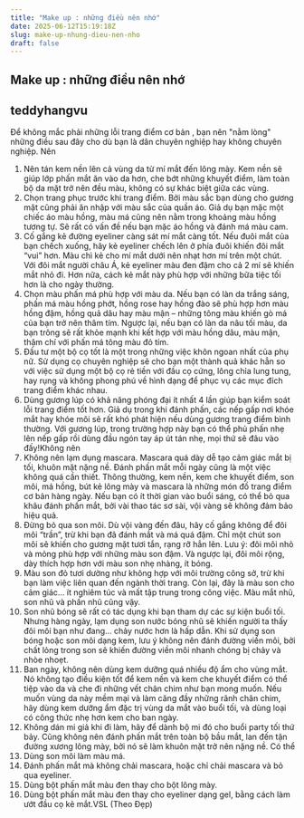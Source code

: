 ```yaml
---
title: "Make up : những điều nên nhớ"
date: 2025-06-12T15:19:18Z
slug: make-up-nhung-dieu-nen-nho
draft: false
---
```


## Make up : những điều nên nhớ

## teddyhangvu

Để không mắc phải những lỗi trang điểm cơ bản , bạn nên "nằm lòng" những điều sau đây cho dù bạn là dân chuyên nghiệp hay không chuyên nghiệp.
Nên
1. Nên tán kem nền lên cả vùng da từ mí mắt đến lông mày. Kem nền sẽ giúp lớp phấn mắt ăn vào da hơn, che bớt những khuyết điểm, làm toàn bộ da mặt trở nên đều màu, không có sự khác biệt giữa các vùng.
2. Chọn trang phục trước khi trang điểm. Bởi màu sắc bạn dùng cho gương mặt cũng phải ăn nhập với màu sắc của quần áo. Giả dụ bạn mặc một chiếc áo màu hồng, màu má cũng nên nằm trong khoảng màu hồng tương tự. Sẽ rất có vấn đề nếu bạn mặc áo hồng và đánh má màu cam.
3. Cố gắng kẻ đường eyeliner càng sát mí mắt càng tốt. Nếu đuôi mắt của bạn chếch xuống, hãy kẻ eyeliner chếch lên ở phía đuôi khiến đôi mắt “vui” hơn. Màu chì kẻ cho mí mắt dưới nên nhạt hơn mí trên một chút. Với đôi mắt người châu Á, kẻ eyeliner màu đen đậm cho cả 2 mí sẽ khiến mắt nhỏ đi. Hơn nữa, cách kẻ mắt này phù hợp với những bữa tiệc tối hơn là cho ngày thường.
4. Chọn màu phấn má phù hợp với màu da. Nếu bạn có làn da trắng sáng, phấn má màu hồng phớt, hồng rose hay hồng đào sẽ phù hợp hơn màu hồng đậm, hồng quả dâu hay màu mận – những tông màu khiến gò má của bạn trở nên thâm tím. Ngược lại, nếu bạn có làn da nâu tối màu, da bạn trông sẽ rất khỏe mạnh khi kết hợp với màu hồng dâu, màu mận, thậm chí với phấn má tông màu đỏ tím.
5. Đầu tư một bộ cọ tốt là một trong những việc khôn ngoan nhất của phụ nữ. Sử dụng cọ chuyên nghiệp sẽ cho bạn một thành quả khác hẳn so với việc sử dụng một bộ cọ rẻ tiền với đầu cọ cứng, lông chỉa lung tung, hay rụng và không phong phú về hình dạng để phục vụ các mục đích trang điểm khác nhau.
6. Dùng gương lúp có khả năng phóng đại ít nhất 4 lần giúp bạn kiểm soát lỗi trang điểm tốt hơn. Giả dụ trong khi đánh phấn, các nếp gấp nơi khóe mắt hay khóe môi sẽ rất khó phát hiện nếu dùng gương trang điểm bình thường. Với gương lúp, trong trường hợp này bạn có thể phủ phấn nhẹ lên nếp gấp rồi dùng đầu ngón tay áp út tán nhẹ, mọi thứ sẽ đâu vào đấy!Không nên
1. Không nên lạm dụng mascara. Mascara quá dày dễ tạo cảm giác mắt bị tối, khuôn mặt nặng nề. Đánh phấn mắt mỗi ngày cũng là một việc không quá cần thiết. Thông thường, kem nền, kem che khuyết điểm, son môi, má hồng, bút kẻ lông mày và mascara là những món đồ trang điểm cơ bản hàng ngày. Nếu bạn có ít thời gian vào buổi sáng, có thể bỏ qua khâu đánh phấn mắt, bởi vài thao tác sơ sài, vội vàng sẽ không đảm bảo hiệu quả.
2. Đừng bỏ qua son môi. Dù vội vàng đến đâu, hãy cố gắng không để đôi môi “trần”, trừ khi bạn đã đánh mắt và má quá đậm. Chỉ một chút son môi sẽ khiến cho gương mặt tươi tắn, rạng rỡ hẳn lên. Lưu ý: đôi môi nhỏ và mỏng phù hợp với những màu son đậm. Và ngược lại, đôi môi rộng, dày thích hợp hơn với màu son nhẹ nhàng, ít bóng.
3. Màu son đỏ tươi dường như không hợp với môi trường công sở, trừ khi bạn làm việc liên quan đến ngành thời trang. Còn lại, đây là màu son cho cảm giác… ít nghiêm túc và mất tập trung trong công việc. Màu mắt nhũ, son nhũ và phấn nhũ cũng vậy.
4. Son nhũ bóng sẽ rất có tác dụng khi bạn tham dự các sự kiện buổi tối. Nhưng hàng ngày, lạm dụng son nước bóng nhũ sẽ khiến người ta thấy đôi môi bạn như đang… chảy nước hơn là hấp dẫn. Khi sử dụng son bóng hoặc son môi dạng kem, lưu ý không nên đánh đường viền môi, bởi chất lỏng trong son sẽ khiến đường viền môi nhanh chóng bị chảy và nhòe nhoẹt.
5. Ban ngày, không nên dùng kem dưỡng quá nhiều độ ẩm cho vùng mắt. Nó không tạo điều kiện tốt để kem nền và kem che khuyết điểm có thể tiệp vào da và che đi những vết chân chim như bạn mong muốn. Nếu muốn vùng da này mềm mại và làm căng đầy những rãnh chân chim, hãy dùng kem dưỡng ẩm đặc trị vùng da mắt vào buổi tối, và dùng loại có công thức nhẹ hơn kem cho ban ngày.
6. Không dán mi giả khi đi làm, hãy để dành bộ mi đó cho buổi party tối thứ bảy. Cũng không nên đánh phấn mắt trên toàn bộ bầu mắt, lan đến tận đường xương lông mày, bởi nó sẽ làm khuôn mặt trở nên nặng nề.
Có thể
1. Dùng son môi làm màu má.
2. Đánh phấn mắt mà không chải mascara, hoặc chỉ chải mascara và bỏ qua eyeliner.
3. Dùng bột phấn mắt màu đen thay cho bột lông mày.
4. Dùng bột phấn mắt màu đen thay cho eyeliner dạng gel, bằng cách làm ướt đầu cọ kẻ mắt.VSL (Theo Đẹp)